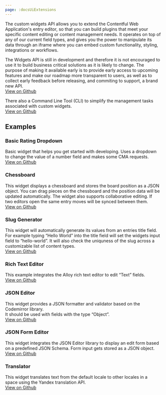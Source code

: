 ```yaml
---
page: :docsUiExtensions
---
```


The custom widgets API allows you to extend the Contentful Web Application's entry editor, so that you can build plugins that meet your specific content editing or content management needs. It operates on top of any of our current field types, and gives you the power to manipulate its data through an iframe where you can embed custom functionality, styling, integrations or workflows.

The Widgets API is still in development and therefore it is not encouraged to use it to build business critical solutions as it is likely to change. The purpose of making it available early is to provide early access to upcoming features and make our roadmap more transparent to users, as well as to collect early feedback before releasing, and commiting to support, a brand new API.<br>
[View on Github](https://github.com/contentful/widget-sdk)

There also a Command Line Tool (CLI) to simplify the management tasks associated with custom widgets.<br>
[View on Github](https://github.com/contentful/contentful-widget-cli)

## Examples

### Basic Rating Dropdown
Basic widget that helps you get started with developing. Uses a dropdown to change the value of a number field and makes some CMA requests.<br>
[View on Github](https://github.com/contentful/widget-sdk/tree/master/examples/rating-dropdown)

### Chessboard
This widget displays a chessboard and stores the board position as a JSON object. You can drag pieces on the chessboard and the position data will be updated automatically. The widget also supports collaborative editing. If two editors open the same entry moves will be synced between them.<br>
[View on Github](https://github.com/contentful/widget-sdk/tree/master/examples/chessboard)

### Slug Generator
This widget will automatically generate its values from an entries title field. For example typing “Hello World” into the title field will set the widgets input field to “hello-world”. It will also check the uniquness of the slug across a customizable list of content types.<br>
[View on Github](https://github.com/contentful/widget-sdk/tree/master/examples/slug)

### Rich Text Editor
This example integrates the Alloy rich text editor to edit “Text” fields.<br>
[View on Github](https://github.com/contentful/widget-sdk/tree/master/examples/alloy-editor)

### JSON Editor
This widget provides a JSON formatter and validator based on the Codemirror library.<br>
It should be used with fields with the type “Object”.<br>
[View on Github](https://github.com/contentful/widget-sdk/tree/master/examples/json-editor)

### JSON Form Editor
This widget integrates the JSON Editor library to display an edit form based on a predefined JSON Schema. Form input gets stored as a JSON object.<br>
[View on Github](https://github.com/contentful/widget-sdk/tree/master/examples/json-form-editor)

### Translator
This widget translates text from the default locale to other locales in a space using the Yandex translation API.<br>
[View on Github](https://github.com/contentful/widget-sdk/tree/master/examples/translate)
